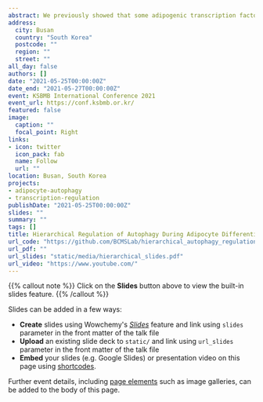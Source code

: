 ```yaml
---
abstract: We previously showed that some adipogenic transcription factors such as CEBPB and PPARG directly and indirectly regulate autophagy gene expression in adipogenesis. The order and the effect of these events are undetermined. In this study, we modeled the gene expression, DNA-binding of transcriptional regulators, and histone modifications during adipocyte differentiation and evaluated the effect of the regulators on gene expression in terms of direction and magnitude. Then, we identified the overlap of the transcription factors and co-factors binding sites and targets. Finally, we built a chromatin states model based on the histone marks and studied their relation with the factors’ binding. Adipogenic factors differentially regulated autophagy genes as part of the differentiation program. Co-regulators associated with specific transcription factors and preceded them to the regulatory regions. Transcription factors differed in the binding time and location, and their effect on expression was either localized or long-lasting. Adipogenic factors disproportionately targeted genes coding for autophagy-specific transcription factors. To sum, a hierarchical arrangement between adipogenic transcription factors and co-factors drives the regulation of autophagy during adipocyte differentiation.
address:
  city: Busan
  country: "South Korea"
  postcode: ""
  region: ""
  street: ""
all_day: false
authors: []
date: "2021-05-25T00:00:00Z"
date_end: "2021-05-27T00:00:00Z"
event: KSBMB International Conference 2021
event_url: https://conf.ksbmb.or.kr/
featured: false
image:
  caption: ""
  focal_point: Right
links:
- icon: twitter
  icon_pack: fab
  name: Follow
  url: ""
location: Busan, South Korea
projects:
- adipocyte-autophagy
- transcription-regulation
publishDate: "2021-05-25T00:00:00Z"
slides: ""
summary: ""
tags: []
title: Hierarchical Regulation of Autophagy During Adipocyte Differentiation
url_code: "https://github.com/BCMSLab/hierarchical_autophagy_regulation"
url_pdf: ""
url_slides: "static/media/hierarchical_slides.pdf"
url_video: "https://www.youtube.com/"
---
```


{{% callout note %}}
Click on the **Slides** button above to view the built-in slides feature.
{{% /callout %}}

Slides can be added in a few ways:

- **Create** slides using Wowchemy's [*Slides*](https://wowchemy.com/docs/managing-content/#create-slides) feature and link using `slides` parameter in the front matter of the talk file
- **Upload** an existing slide deck to `static/` and link using `url_slides` parameter in the front matter of the talk file
- **Embed** your slides (e.g. Google Slides) or presentation video on this page using [shortcodes](https://wowchemy.com/docs/writing-markdown-latex/).

Further event details, including [page elements](https://wowchemy.com/docs/writing-markdown-latex/) such as image galleries, can be added to the body of this page.
